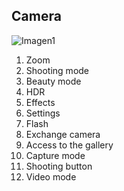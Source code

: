 ## Camera

![Imagen1](http://static.energysistem.com/images/manuals/42259/543d032e9ad0a.jpg)

1. Zoom
2. Shooting mode
3. Beauty mode
4. HDR
5. Effects
6. Settings
7. Flash
8. Exchange camera
9. Access to the gallery
10. Capture mode
11. Shooting button
12. Video mode
